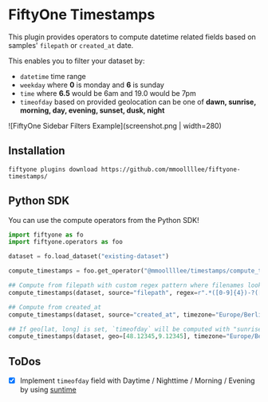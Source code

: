 # FiftyOne Timestamps

This plugin provides operators to compute datetime related fields based on samples' `filepath` or `created_at` date.

This enables you to filter your dataset by:
- `datetime` time range
- `weekday` where **0** is monday and **6** is sunday
- `time` where **6.5** would be 6am and 19.0 would be 7pm
- `timeofday` based on provided geolocation can be one of **dawn, sunrise, morning, day, evening, sunset, dusk, night**

![FiftyOne Sidebar Filters Example](screenshot.png | width=280)

## Installation

```shell
fiftyone plugins download https://github.com/mmoollllee/fiftyone-timestamps/
```

## Python SDK

You can use the compute operators from the Python SDK!

```python
import fiftyone as fo
import fiftyone.operators as foo

dataset = fo.load_dataset("existing-dataset")

compute_timestamps = foo.get_operator("@mmoollllee/timestamps/compute_timestamps")

## Compute from filepath with custom regex pattern where filenames look like `image-2024-12-30_23-59-59.jpg`
compute_timestamps(dataset, source="filepath", regex=r".*([0-9]{4})-?([0-9]{2})-?([0-9]{2})_([0-9]{2})?-?([0-9]{2})?-?([0-9]{2})?.*?", timezone="Europe/Berlin")

## Compute from created_at
compute_timestamps(dataset, source="created_at", timezone="Europe/Berlin")

## If geo[lat, long] is set, `timeofday` will be computed with "sunrise", "dawn, "morning", "day", "evening", "sunset", "dusk", "night"
compute_timestamps(dataset, geo=[48.12345,9.12345], timezone="Europe/Berlin")
```

## ToDos
- [x] Implement `timeofday` field with Daytime / Nighttime / Morning / Evening by using [suntime](https://github.com/SatAgro/suntime)
